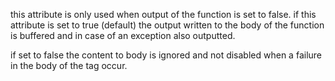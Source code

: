 this attribute is only used when output of the function is set to false. if this attribute is set to true (default) the output written to the body of the function is buffered and in case of an exception also outputted.

if set to false the content to body is ignored and not disabled when a failure in the body of the tag occur.